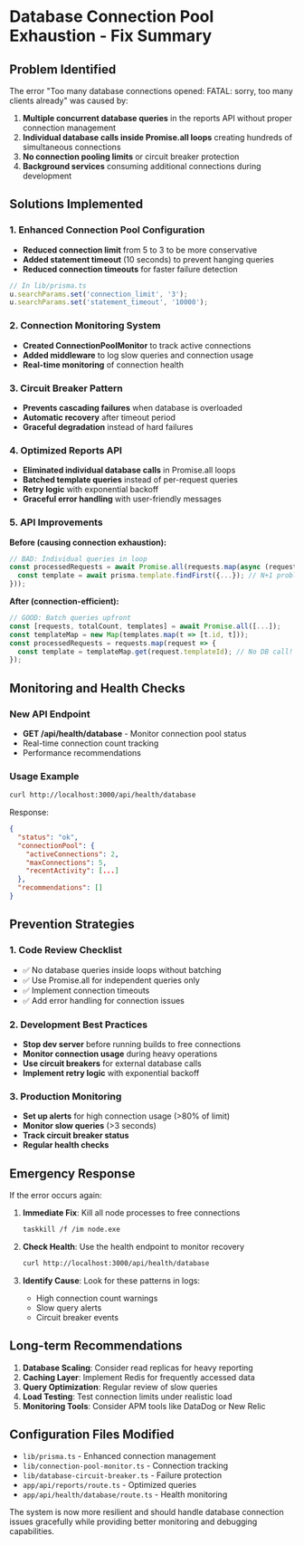# Database Connection Pool Exhaustion - Fix Summary

## Problem Identified
The error "Too many database connections opened: FATAL: sorry, too many clients already" was caused by:

1. **Multiple concurrent database queries** in the reports API without proper connection management
2. **Individual database calls inside Promise.all loops** creating hundreds of simultaneous connections
3. **No connection pooling limits** or circuit breaker protection
4. **Background services** consuming additional connections during development

## Solutions Implemented

### 1. Enhanced Connection Pool Configuration
- **Reduced connection limit** from 5 to 3 to be more conservative
- **Added statement timeout** (10 seconds) to prevent hanging queries
- **Reduced connection timeouts** for faster failure detection

```typescript
// In lib/prisma.ts
u.searchParams.set('connection_limit', '3');
u.searchParams.set('statement_timeout', '10000');
```

### 2. Connection Monitoring System
- **Created ConnectionPoolMonitor** to track active connections
- **Added middleware** to log slow queries and connection usage
- **Real-time monitoring** of connection health

### 3. Circuit Breaker Pattern
- **Prevents cascading failures** when database is overloaded
- **Automatic recovery** after timeout period
- **Graceful degradation** instead of hard failures

### 4. Optimized Reports API
- **Eliminated individual database calls** in Promise.all loops
- **Batched template queries** instead of per-request queries
- **Retry logic** with exponential backoff
- **Graceful error handling** with user-friendly messages

### 5. API Improvements
**Before (causing connection exhaustion):**
```typescript
// BAD: Individual queries in loop
const processedRequests = await Promise.all(requests.map(async (request) => {
  const template = await prisma.template.findFirst({...}); // N+1 problem!
}));
```

**After (connection-efficient):**
```typescript
// GOOD: Batch queries upfront
const [requests, totalCount, templates] = await Promise.all([...]);
const templateMap = new Map(templates.map(t => [t.id, t]));
const processedRequests = requests.map(request => {
  const template = templateMap.get(request.templateId); // No DB call!
});
```

## Monitoring and Health Checks

### New API Endpoint
- **GET /api/health/database** - Monitor connection pool status
- Real-time connection count tracking
- Performance recommendations

### Usage Example
```bash
curl http://localhost:3000/api/health/database
```

Response:
```json
{
  "status": "ok",
  "connectionPool": {
    "activeConnections": 2,
    "maxConnections": 5,
    "recentActivity": [...]
  },
  "recommendations": []
}
```

## Prevention Strategies

### 1. Code Review Checklist
- ✅ No database queries inside loops without batching
- ✅ Use Promise.all for independent queries only
- ✅ Implement connection timeouts
- ✅ Add error handling for connection issues

### 2. Development Best Practices
- **Stop dev server** before running builds to free connections
- **Monitor connection usage** during heavy operations
- **Use circuit breakers** for external database calls
- **Implement retry logic** with exponential backoff

### 3. Production Monitoring
- **Set up alerts** for high connection usage (>80% of limit)
- **Monitor slow queries** (>3 seconds)
- **Track circuit breaker status**
- **Regular health checks**

## Emergency Response

If the error occurs again:

1. **Immediate Fix**: Kill all node processes to free connections
   ```bash
   taskkill /f /im node.exe
   ```

2. **Check Health**: Use the health endpoint to monitor recovery
   ```bash
   curl http://localhost:3000/api/health/database
   ```

3. **Identify Cause**: Look for these patterns in logs:
   - High connection count warnings
   - Slow query alerts
   - Circuit breaker events

## Long-term Recommendations

1. **Database Scaling**: Consider read replicas for heavy reporting
2. **Caching Layer**: Implement Redis for frequently accessed data
3. **Query Optimization**: Regular review of slow queries
4. **Load Testing**: Test connection limits under realistic load
5. **Monitoring Tools**: Consider APM tools like DataDog or New Relic

## Configuration Files Modified

- `lib/prisma.ts` - Enhanced connection management
- `lib/connection-pool-monitor.ts` - Connection tracking
- `lib/database-circuit-breaker.ts` - Failure protection
- `app/api/reports/route.ts` - Optimized queries
- `app/api/health/database/route.ts` - Health monitoring

The system is now more resilient and should handle database connection issues gracefully while providing better monitoring and debugging capabilities.
